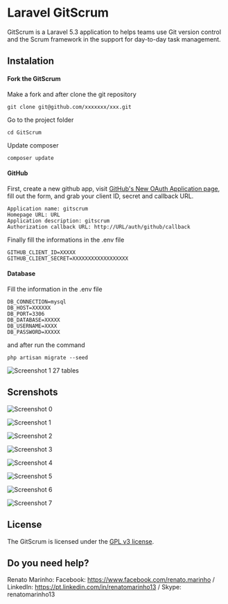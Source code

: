 # Laravel GitScrum

GitScrum is a Laravel 5.3 application to helps teams use Git version control and the Scrum framework in the support for day-to-day task management.

## Instalation

#### Fork the GitScrum

Make a fork and after clone the git repository

```
git clone git@github.com/xxxxxxx/xxx.git
```

Go to the project folder

```
cd GitScrum
```

Update composer 

```
composer update
```


#### GitHub

First, create a new github app, visit [GitHub's New OAuth Application page](https://github.com/settings/applications/new), fill out the form, and grab your client ID, secret and callback URL.

```
Application name: gitscrum
Homepage URL: URL
Application description: gitscrum
Authorization callback URL: http://URL/auth/github/callback
```
Finally fill the informations in the .env file

```
GITHUB_CLIENT_ID=XXXXX
GITHUB_CLIENT_SECRET=XXXXXXXXXXXXXXXXXX
```

#### Database

Fill the information in the .env file

```
DB_CONNECTION=mysql
DB_HOST=XXXXXX
DB_PORT=3306
DB_DATABASE=XXXXX
DB_USERNAME=XXXX
DB_PASSWORD=XXXXX
```

and after run the command

```
php artisan migrate --seed
```

![Screenshot 1](http://i.imgur.com/zdrEkkf.png)
27 tables

## Screnshots

![Screenshot 0](http://i.imgur.com/ilTVf38.png)

![Screenshot 1](http://i.imgur.com/FI30wl5.png)

![Screenshot 2](http://i.imgur.com/pMZuwH0.png)

![Screenshot 3](http://i.imgur.com/pRByX5K.png)

![Screenshot 4](http://i.imgur.com/mgJGNlA.png)

![Screenshot 5](http://i.imgur.com/isbTvHr.png)

![Screenshot 6](http://i.imgur.com/BIZtoq4.png)

![Screenshot 7](http://i.imgur.com/xnJeaIq.png)

## License

The GitScrum is licensed under the [GPL v3 license](http://opensource.org/licenses/GPL-3.0).

## Do you need help?
Renato Marinho: 
Facebook: https://www.facebook.com/renato.marinho / 
LinkedIn: https://pt.linkedin.com/in/renatomarinho13 / 
Skype: renatomarinho13


